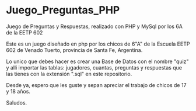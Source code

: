 # Juego_Preguntas_PHP
Juego de Preguntas y Respuestas, realizado con PHP y MySql por los 6A de la EETP 602

Este es un juego diseñado en php por los chicos de 6"A" de la Escuela EETP 602 de Venado Tuerto, provincia de Santa Fe, Argentina.

Lo unico que debes hacer es crear una Base de Datos con el nombre "quiz" y alli importar las tablas: jugadores, cuantas, preguntas y respuestas
 que las tienes con la extensión ".sql" en este repositorio.
 
 Desde ya, espero que les guste y sepan apreciar el trabajo de chicos de 17 y 18 años. 
 
 Saludos.
